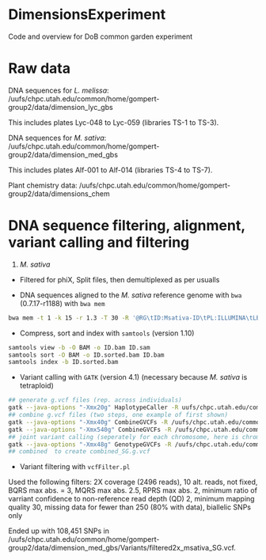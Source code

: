# DimensionsExperiment
Code and overview for DoB common garden experiment

# Raw data

DNA sequences for *L. melissa*: /uufs/chpc.utah.edu/common/home/gompert-group2/data/dimension_lyc_gbs

This includes plates Lyc-048 to Lyc-059 (libraries TS-1 to TS-3).

DNA sequences for *M. sativa*: /uufs/chpc.utah.edu/common/home/gompert-group2/data/dimension_med_gbs

This includes plates Alf-001 to Alf-014 (libraries TS-4 to TS-7).

Plant chemistry data: /uufs/chpc.utah.edu/common/home/gompert-group2/data/dimensions_chem

# DNA sequence filtering, alignment, variant calling and filtering

1. *M. sativa*

 * Filtered for phiX, Split files, then demultiplexed as per usualls

 * DNA sequences aligned to the *M. sativa* reference genome with `bwa` (0.7.17-r1188) with `bwa mem`

```bash
bwa mem -t 1 -k 15 -r 1.3 -T 30 -R '@RG\tID:Msativa-ID\tPL:ILLUMINA\tLB:Msativa-ID\tSM:Msativa-ID' /uufs/chpc.utah.edu/common/home/gompert-group2/data/alfalfa_genome/sc_final_genome.fasta ID.fastq > alnID.sam
```

 * Compress, sort and index with `samtools` (version 1.10)

```bash
samtools view -b -O BAM -o ID.bam ID.sam
samtools sort -O BAM -o ID.sorted.bam ID.bam
samtools index -b ID.sorted.bam
```
* Variant calling with `GATK` (version 4.1) (necessary because *M. sativa* is tetraploid)

```bash
## generate g.vcf files (rep. across individuals)
gatk --java-options "-Xmx20g" HaplotypeCaller -R uufs/chpc.utah.edu/common/home/gompert-group2/data/alfalfa_genome/sc_final_genome.fasta  -I PATH/ID.sorted.bam -O PATH/ID.sorted.g.vcf -heterozygosity 0.001 -mbq 20 -ERC GVCF -ploidy 4
## combine g.vcf files (two steps, one example of first shown)
gatk --java-options "-Xmx40g" CombineGVCFs -R /uufs/chpc.utah.edu/common/home/gompert-group2/data/alfalfa_genome/sc_final_genome.fasta --variant aln_FP-10-AFAL-10-1.sorted.g.vcf --variant aln_FP-10-AFAL-12-1.sorted.g.vcf --variant aln_FP-10-AFAL-15-2.sorted.g.vcf --variant aln_FP-10-AFAL-17-1.sorted.g.vcf --variant aln_FP-10-AFAL-18-4.sorted.g.vcf --variant aln_FP-10-AFAL-6-3.sorted.g.vcf --variant aln_FP-10-ALP-10-1.sorted.g.vcf --variant aln_FP-10-ALP-14-1.sorted.g.vcf --variant aln_FP-10-ALP-15-5.sorted.g.vcf --variant aln_FP-10-ALP-18-5.sorted.g.vcf --variant aln_FP-10-ALP-19-2.sorted.g.vcf --variant aln_FP-10-ALP-19-3.sorted.g.vcf --variant aln_FP-10-ALP-20-4.sorted.g.vcf --variant aln_FP-10-ALP-21-4.sorted.g.vcf --variant aln_FP-10-ALP-6-2.sorted.g.vcf --variant aln_FP-10-ALP-6-3.sorted.g.vcf --variant aln_FP-10-ALP-6-5.sorted.g.vcf --variant aln_FP-10-APLL-10-1.sorted.g.vcf --variant aln_FP-10-APLL-10-4.sorted.g.vcf --variant aln_FP-10-APLL-17-3.sorted.g.vcf --variant aln_FP-10-APLL-2-1.sorted.g.vcf --variant aln_FP-10-APLL-3-3.sorted.g.vcf --variant aln_FP-10-APLL-5-2.sorted.g.vcf --variant aln_FP-10-APLL-9-3.sorted.g.vcf --variant aln_FP-10-AWFS-15-1.sorted.g.vcf --variant aln_FP-10-AWFS-17-2.sorted.g.vcf --variant aln_FP-10-AWFS-3-1.sorted.g.vcf --variant aln_FP-10-AWFS-9-2.sorted.g.vcf --variant aln_FP-10-BST-17-2.sorted.g.vcf --variant aln_FP-10-BST-18-4.sorted.g.vcf --variant aln_FP-10-BST-28-3.sorted.g.vcf --variant aln_FP-10-BST-28-5.sorted.g.vcf --variant aln_FP-10-CKV-01-3.sorted.g.vcf --variant aln_FP-10-CKV-02-5.sorted.g.vcf --variant aln_FP-10-CKV-06-1.sorted.g.vcf --variant aln_FP-10-CKV-07-5.sorted.g.vcf --variant aln_FP-10-CKV-09-1.sorted.g.vcf --variant aln_FP-10-CKV-12-5.sorted.g.vcf --variant aln_FP-10-CKV-13-1.sorted.g.vcf --variant aln_FP-10-CKV-26-1.sorted.g.vcf --variant aln_FP-10-CKV-5-3.sorted.g.vcf --variant aln_FP-10-FRM-10-5.sorted.g.vcf --variant aln_FP-10-FRM-13-5.sorted.g.vcf --variant aln_FP-10-FRM-1-3.sorted.g.vcf --variant aln_FP-10-FRM-1-5.sorted.g.vcf --variant aln_FP-10-FRM-18-4.sorted.g.vcf --variant aln_FP-10-FRM-25-3.sorted.g.vcf --variant aln_FP-10-FRM-27-3.sorted.g.vcf --variant aln_FP-10-HBR-12-5.sorted.g.vcf --variant aln_FP-10-HBR-3-5.sorted.g.vcf --variant aln_FP-10-HBR-8-4.sorted.g.vcf --variant aln_FP-10-LIK-10-5.sorted.g.vcf --variant aln_FP-10-LIK-3-1.sorted.g.vcf --variant aln_FP-10-LIK-3-2.sorted.g.vcf --variant aln_FP-10-LIK-7-4.sorted.g.vcf --variant aln_FP-10-VIC-13-1.sorted.g.vcf --variant aln_FP-10-VIC-14-4.sorted.g.vcf --variant aln_FP-10-VIC-18-4.sorted.g.vcf --variant aln_FP-10-VIC-19-2.sorted.g.vcf --variant aln_FP-10-VIC-2-1.sorted.g.vcf --variant aln_FP-10-VIC-22-5.sorted.g.vcf --variant aln_FP-10-VIC-3-4.sorted.g.vcf --variant aln_FP-10-VIC-5-2.sorted.g.vcf --variant aln_FP-10-VIC-8-2.sorted.g.vcf --variant aln_FP-10-VUH-13-5.sorted.g.vcf --variant aln_FP-10-VUH-14-4.sorted.g.vcf --variant aln_FP-10-VUH-14-5.sorted.g.vcf --variant aln_FP-10-VUH-17-3.sorted.g.vcf --variant aln_FP-10-VUH-25-5.sorted.g.vcf --variant aln_FP-10-VUH2-7-4.sorted.g.vcf --variant aln_FP-10-VUH-5-2.sorted.g.vcf --variant aln_FP-11-AFAL-10-4.sorted.g.vcf --variant aln_FP-11-AFAL-14-5.sorted.g.vcf --variant aln_FP-11-AFAL-2-2.sorted.g.vcf --variant aln_FP-11-AFAL-5-4.sorted.g.vcf --variant aln_FP-11-AFAL-6-1.sorted.g.vcf --variant aln_FP-11-ALP-13-4.sorted.g.vcf --variant aln_FP-11-ALP-19-4.sorted.g.vcf --variant aln_FP-11-ALP-22-4.sorted.g.vcf --variant aln_FP-11-ALP-23-2.sorted.g.vcf --variant aln_FP-11-ALP-26-3.sorted.g.vcf --variant aln_FP-11-ALP-26-5.sorted.g.vcf --variant aln_FP-11-ALP-27-3.sorted.g.vcf --variant aln_FP-11-ALP-6-4.sorted.g.vcf --variant aln_FP-11-APLL-13-2.sorted.g.vcf --variant aln_FP-11-APLL-14-1.sorted.g.vcf --variant aln_FP-11-APLL-14-2.sorted.g.vcf --variant aln_FP-11-APLL-15-3.sorted.g.vcf --variant aln_FP-11-APLL-16-3.sorted.g.vcf --variant aln_FP-11-APLL-8-2.sorted.g.vcf --variant aln_FP-11-APLL-8-4.sorted.g.vcf --variant aln_FP-11-AWFS-10-5.sorted.g.vcf --variant aln_FP-11-AWFS-13-4.sorted.g.vcf --variant aln_FP-11-AWFS-14-4.sorted.g.vcf --variant aln_FP-11-AWFS-19-5.sorted.g.vcf --variant aln_FP-11-AWFS-22-1.sorted.g.vcf -O combinded_1.g.vcf
gatk --java-options "-Xmx540g" CombineGVCFs -R /uufs/chpc.utah.edu/common/home/gompert-group2/data/alfalfa_genome/sc_final_genome.fasta --variant combinded_1.g.vcf --variant combinded_2.g.vcf --variant combinded_3.g.vcf --variant combinded_4.g.vcf --variant combinded_5.g.vcf --variant combinded_6.g.vcf --variant combinded_7.g.vcf --variant combinded_8.g.vcf --variant combinded_9.g.vcf --variant combinded_10.g.vcf --variant combinded_11.g.vcf --variant combinded_12.g.vcf --variant combinded_13.g.vcf -O combinded_med_sativa.g.vcf
## joint variant calling (seperately for each chromosome, here is chrom. 1)
gatk --java-options "-Xmx48g" GenotypeGVCFs -R /uufs/chpc.utah.edu/common/home/gompert-group2/data/alfalfa_genome/sc_final_genome.fasta  --heterozygosity 0.001 --intervals 1 --V combinded_med_sativa.g.vcf -O combinded_med_sativa_lg1.vcf
## combined  to create combined_SG.g.vcf
```
* Variant filtering with `vcfFilter.pl`

Used the following filters: 2X coverage (2496 reads), 10 alt. reads, not fixed, BQRS max abs. = 3, MQRS max abs. 2.5, RPRS max abs. 2, minimum ratio of varriant confidence to non-reference read depth (QD) 2, minimum mapping quality 30, missing data for fewer than 250 (80% with data), biallelic SNPs only

Ended up with 108,451 SNPs in /uufs/chpc.utah.edu/common/home/gompert-group2/data/dimension_med_gbs/Variants/filtered2x_msativa_SG.vcf.
